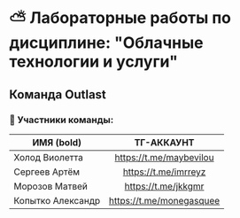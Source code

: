 # :partly_sunny: Лабораторные работы по дисциплине: "Облачные технологии и услуги"
## Команда Outlast
### :japanese_castle: Участники команды:

| __ИМЯ (bold)__ | ТГ-АККАУНТ |
|----------------|:---------:|
| Холод Виолетта | https://t.me/maybevilou | 
| Сергеев Артём | https://t.me/imrreyz | 
| Морозов Матвей | https://t.me/jkkgmr | 
| Копытко Александр | https://t.me/monegasquee | 
